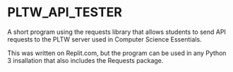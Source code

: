 # PLTW_API_TESTER
A short program using the requests library that allows students to send API requests to the PLTW server used in Computer Science Essentials.

This was written on Replit.com, but the program can be used in any Python 3 insallation that also includes the Requests package.
